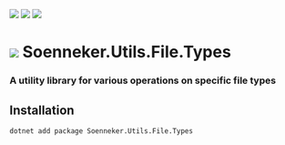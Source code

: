[![](https://img.shields.io/nuget/v/Soenneker.Utils.File.Types.svg?style=for-the-badge)](https://www.nuget.org/packages/Soenneker.Utils.File.Types/)
[![](https://img.shields.io/github/actions/workflow/status/soenneker/soenneker.utils.file.types/publish-package.yml?style=for-the-badge)](https://github.com/soenneker/soenneker.utils.file.types/actions/workflows/publish-package.yml)
[![](https://img.shields.io/nuget/dt/Soenneker.Utils.File.Types.svg?style=for-the-badge)](https://www.nuget.org/packages/Soenneker.Utils.File.Types/)

# ![](https://user-images.githubusercontent.com/4441470/224455560-91ed3ee7-f510-4041-a8d2-3fc093025112.png) Soenneker.Utils.File.Types
### A utility library for various operations on specific file types

## Installation

```
dotnet add package Soenneker.Utils.File.Types
```
